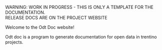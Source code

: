 <p class="odtdoc-to-strip">
WARNING: WORK IN PROGRESS - THIS IS ONLY A TEMPLATE FOR THE DOCUMENTATION. <br/>
RELEASE DOCS ARE ON THE PROJECT WEBSITE
</p>


Welcome to the Odt Doc website!

Odt doc is a program to generate documentation for open data in trentino projects.


